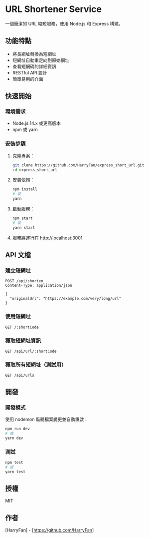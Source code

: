 # URL Shortener Service

一個簡潔的 URL 縮短服務，使用 Node.js 和 Express 構建。

## 功能特點

- 將長網址轉換為短網址
- 短網址自動重定向到原始網址
- 查看短網碼的詳細資訊
- RESTful API 設計
- 簡單易用的介面

## 快速開始

### 環境需求

- Node.js 14.x 或更高版本
- npm 或 yarn

### 安裝步驟

1. 克隆專案：

   ```bash
   git clone https://github.com/HarryFan/express_short_url.git
   cd express_short_url
   ```

2. 安裝依賴：

   ```bash
   npm install
   # 或
   yarn
   ```

3. 啟動服務：

   ```bash
   npm start
   # 或
   yarn start
   ```

4. 服務將運行在 [http://localhost:3001](http://localhost:3001)

## API 文檔

### 建立短網址

```http
POST /api/shorten
Content-Type: application/json

{
  "originalUrl": "https://example.com/very/long/url"
}
```

### 使用短網址

```
GET /:shortCode
```

### 獲取短網址資訊

```
GET /api/url/:shortCode
```

### 獲取所有短網址（測試用）

```
GET /api/urls
```

## 開發

### 開發模式

使用 nodemon 監聽檔案變更並自動重啟：

```bash
npm run dev
# 或
yarn dev
```

### 測試

```bash
npm test
# 或
yarn test
```

## 授權

MIT

## 作者

[HarryFan] - [https://github.com/HarryFan]
